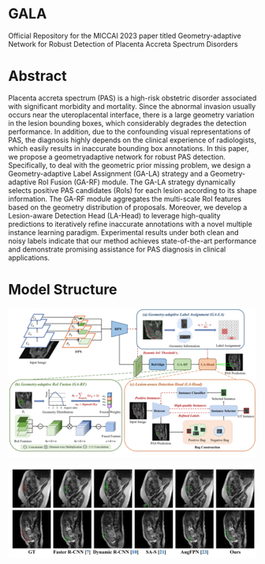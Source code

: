 # GALA
Official Repository for the MICCAI 2023 paper titled Geometry-adaptive Network for Robust Detection of Placenta Accreta Spectrum Disorders

# Abstract
Placenta accreta spectrum (PAS) is a high-risk obstetric disorder associated with significant morbidity and mortality. Since the abnormal invasion usually occurs near the uteroplacental interface, there is a large geometry variation in the lesion bounding boxes, which considerably degrades the detection performance. In addition, due to the confounding visual representations of PAS, the diagnosis highly depends on the clinical experience of radiologists, which easily results in inaccurate bounding box annotations. In this paper, we propose a geometryadaptive network for robust PAS detection. Specifically, to deal with the geometric prior missing problem, we design a Geometry-adaptive Label Assignment (GA-LA) strategy and a Geometry-adaptive RoI Fusion (GA-RF) module. The GA-LA strategy dynamically selects positive PAS candidates (RoIs) for each lesion according to its shape information. The GA-RF module aggregates the multi-scale RoI features based on the geometry distribution of proposals. Moreover, we develop a Lesion-aware Detection Head (LA-Head) to leverage high-quality predictions to iteratively refine inaccurate annotations with a novel multiple instance learning paradigm. Experimental results under both clean and noisy labels indicate that our method achieves state-of-the-art performance and demonstrate promising assistance for PAS diagnosis in clinical applications.

# Model Structure
![image](https://github.com/Meteorary/GALA/blob/main/pics/structure.png)

![image](https://github.com/Meteorary/GALA/blob/main/pics/visualizations.png)
